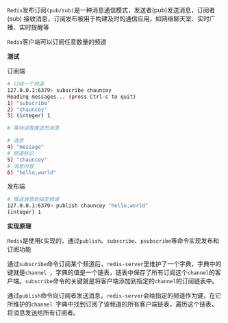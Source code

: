 `Redis`发布订阅`(pub/sub)`是一种消息通信模式，发送者(pub)发送消息，订阅者(sub)
接收消息，订阅发布被用于构建及时的通信应用，如网络聊天室、实时广播、实时提醒等

`Redis`客户端可以订阅任意数量的频道

**测试**

订阅端

```bash
# 订阅一个频道
127.0.0.1:6379> subscribe chauncey 
Reading messages... (press Ctrl-c to quit)
1) "subscribe"
2) "chauncey"
3) (integer) 1

# 等待读取推送的消息

# 消息
4) "message"
# 频道标识
5) "chauncey"
# 消息内容
6) "hello,world"
```

发布端

```bash
# 推送消息到指定频道
127.0.0.1:6379> publish chauncey "hello,world"
(integer) 1
```

**实现原理**

`Redis`是使用`C`实现的，通过`publish`、`subscribe`、`psubscribe`等命令实现发布和订阅功能

通过`subscribe`命令订阅某个频道后，`redis-server`里维护了一个字典，字典中的键就是`channel
`，字典的值是一个链表，链表中保存了所有订阅这个`channel`的客户端。`subscribe`命令的关键就是将客户端添加到指定的`channel`的订阅链表中。

通过`publish`命令向订阅者发送消息，`redis-server`会给指定的频道作为键，在它所维护的`channel
`字典中找到订阅了该频道的所有客户端链表，遍历这个链表，将消息发送给所有订阅者。



